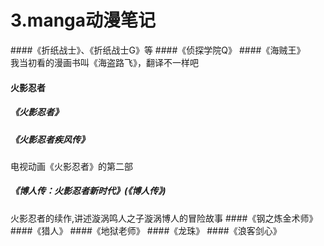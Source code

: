 # 3.manga动漫笔记
####《折纸战士》、《折纸战士G》等
####《侦探学院Q》
####《海贼王》  
我当初看的漫画书叫《海盗路飞》，翻译不一样吧
#### 火影忍者
##### 《火影忍者》
##### 《火影忍者疾风传》
电视动画《火影忍者》的第二部
##### 《博人传：火影忍者新时代》(《博人传》)
火影忍者的续作,讲述漩涡鸣人之子漩涡博人的冒险故事
####《钢之炼金术师》
####《猎人》
####《地狱老师》
####《龙珠》
####《浪客剑心》
